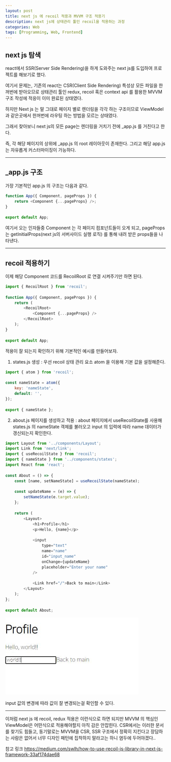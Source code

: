 ```yaml
---
layout: post
title: next js 에 recoil 적용과 MVVM 구조 적용기
description: next js에 상태관리 툴인 recoil을 적용하는 과정
categories: Web
tags: [Programming, Web, Frontend]
---
```


## next js 탐색

react에서 SSR(Server Side Rendering)을 하게 도와주는 next js를 도입하여 프로젝트를 해보기로 했다.

여기서 문제는, 기존의 react는 CSR(Client Side Rendering) 특성상 모든 파일을 한꺼번에 받아오므로 상태관리 툴인 redux, recoil 혹은 context api 를 활용한 MVVM 구조 작성에 적응이 이미 완료된 상태였다.

하지만 Next js 는 말 그대로 페이지 별로 렌더링을 각각 하는 구조이므로 ViewModel 과 같은곳에서 한꺼번에 라우팅 하는 방법을 모르는 상태였다.

그래서 찾아보니 next js의 모든 page는 렌더링을 거치기 전에 \_app.js 를 거친다고 한다.

즉, 각 해당 페이지의 상위에 \_app.js 의 root 레이아웃이 존재한다. 그리고 해당 app.js 는 자유롭게 커스터마이징이 가능하다.

---

## \_app.js 구조

가장 기본적인 app.js 의 구조는 다음과 같다.

```js
function App({ Component, pageProps }) {
	return <Component {...pageProps} />;
}

export default App;
```

여기서 오는 인자들중 Component 는 각 페이지 컴포넌트들이 오게 되고, pageProps는 getInitialProps(next js의 서버사이드 실행 로직) 를 통해 내려 받은 props들을 나타낸다.

---

## recoil 적용하기

이제 해당 Component 코드를 RecoilRoot 로 연결 시켜주기만 하면 된다.

```js
import { RecoilRoot } from 'recoil';

function App({ Component, pageProps }) {
	return (
		<RecoilRoot>
			<Component {...pageProps} />
		</RecoilRoot>
	);
}

export default App;
```

적용이 잘 되는지 확인하기 위해 기본적인 예시를 만들어보자.

1. states.js 생성 : 우선 recoil 상태 관리 요소 atom 을 이용해 기본 값을 설정해준다.

```js
import { atom } from 'recoil';

const nameState = atom({
	key: 'nameState',
	default: '',
});

export { nameState };
```

2. about.js 페이지를 생성하고 적용 : about 페이지에서 useRecoilState를 사용해 states.js 의 nameState 객체를 불러오고 input 의 입력에 따라 name 데이터가 갱신되는지 확인한다.

```js
import Layout from '../components/Layout';
import Link from 'next/link';
import { useRecoilState } from 'recoil';
import { nameState } from '../components/states';
import React from 'react';

const About = () => {
	const [name, setNameState] = useRecoilState(nameState);

	const updateName = (e) => {
		setNameState(e.target.value);
	};

	return (
		<Layout>
			<h1>Profile</h1>
			<p>Hello, {name}</p>

			<input
				type="text"
				name="name"
				id="input_name"
				onChange={updateName}
				placeholder="Enter your name"
			/>

			<Link href="/">Back to main</Link>
		</Layout>
	);
};

export default About;
```

![result](/assets/images/posts/recoil-test.jpg)

input 값의 변경에 따라 값이 잘 변경되는걸 확인할 수 있다.

---

이처럼 next js 에 recoil, redux 적용은 이런식으로 하면 되지만 MVVM 의 핵심인 ViewModel은 어떤식으로 적용해야할지 아직 감은 안잡힌다. CSR에서는 이러한 문서를 찾기도 힘들고, 동기말로는 MVVM을 CSR, SSR 구조에서 정확히 지킨다고 장담하는 사람은 없어서 너무 디자인 패턴에 집착하지 말라고는 하니 염두에 두어야겠다..

참고 링크 <https://medium.com/swlh/how-to-use-recoil-js-library-in-next-js-framework-33af174dae68>
